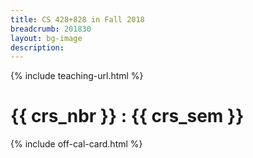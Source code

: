 ```yaml
---
title: CS 428+828 in Fall 2018
breadcrumb: 201830
layout: bg-image
description:
---
```

{% include teaching-url.html %}

# {{ crs_nbr }} : {{ crs_sem }}

{% include off-cal-card.html %}

